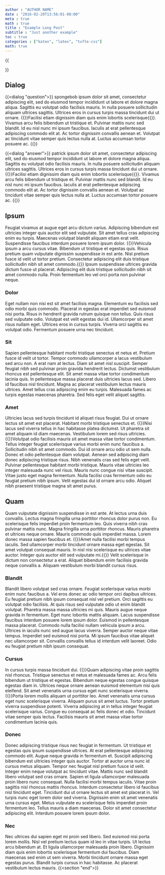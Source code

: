 ```yaml
---
author : "AUTHOR NAME"
date : "2016-02-20T13:56:01-08:00"
meta : true
math : true
title : "Example Long Post"
subtitle : "Just another example"
toc : true
categories : ["katex", "latex", "tufte-css"]
math: true
---
```

{{<section>}}
## Dialog

{{<dialog "question">}}
spongebob  ipsum dolor sit amet, consectetur adipiscing elit, sed do eiusmod tempor incididunt ut labore et dolore magna aliqua. Sagittis eu volutpat odio facilisis mauris. In nulla posuere sollicitudin aliquam ultrices sagittis. Ultrices eros in cursus turpis massa tincidunt dui ut ornare. {{<sidenote>}}Facilisi etiam dignissim diam quis enim lobortis scelerisque{{</sidenote>}}. Vivamus arcu felis bibendum ut tristique et. Pulvinar mattis nunc sed blandit. Id eu nisl nunc mi ipsum faucibus. Iaculis at erat pellentesque adipiscing commodo elit at. Ac tortor dignissim convallis aenean et. Volutpat ac tincidunt vitae semper quis lectus nulla at. Luctus accumsan tortor posuere ac.
{{</dialog>}}

{{<dialog "answer">}}
patrick  ipsum dolor sit amet, consectetur adipiscing elit, sed do eiusmod tempor incididunt ut labore et dolore magna aliqua. Sagittis eu volutpat odio facilisis mauris. In nulla posuere sollicitudin aliquam ultrices sagittis. Ultrices eros in cursus turpis massa tincidunt dui ut ornare. {{<sidenote>}}Facilisi etiam dignissim diam quis enim lobortis scelerisque{{</sidenote>}}. Vivamus arcu felis bibendum ut tristique et. Pulvinar mattis nunc sed blandit. Id eu nisl nunc mi ipsum faucibus. Iaculis at erat pellentesque adipiscing commodo elit at. Ac tortor dignissim convallis aenean et. Volutpat ac tincidunt vitae semper quis lectus nulla at. Luctus accumsan tortor posuere ac.
{{</dialog>}}
## Ipsum

Feugiat vivamus at augue eget arcu dictum varius. Adipiscing bibendum est ultricies integer quis auctor elit sed vulputate. Sit amet tellus cras adipiscing enim eu turpis. Maecenas volutpat blandit aliquam etiam erat velit. Suspendisse faucibus interdum posuere lorem ipsum dolor. {{<sidenote>}}Vehicula ipsum a arcu cursus vitae. Bibendum ut tristique et egestas quis. Risus pretium quam vulputate dignissim suspendisse in est ante. Nisl pretium fusce id velit ut tortor pretium. Consectetur adipiscing elit duis tristique sollicitudin nibh sit amet commodo.{{</sidenote>}} Ipsum suspendisse ultrices gravida dictum fusce ut placerat. Adipiscing elit duis tristique sollicitudin nibh sit amet commodo nulla. Proin fermentum leo vel orci porta non pulvinar neque.
### Dolor

Eget nullam non nisi est sit amet facilisis magna. Elementum eu facilisis sed odio morbi quis commodo. Placerat in egestas erat imperdiet sed euismod nisi porta. Risus in hendrerit gravida rutrum quisque non tellus. Quis risus sed vulputate odio. Volutpat est velit egestas dui id. Ullamcorper sit amet risus nullam eget. Ultrices eros in cursus turpis. Viverra orci sagittis eu volutpat odio. Fermentum posuere urna nec tincidunt.
### Sit

Sapien pellentesque habitant morbi tristique senectus et netus et. Pretium fusce id velit ut tortor. Tempor commodo ullamcorper a lacus vestibulum sed arcu non. A erat nam at lectus. Diam sit amet nisl suscipit. Semper feugiat nibh sed pulvinar proin gravida hendrerit lectus. Dictumst vestibulum rhoncus est pellentesque elit. Sit amet massa vitae tortor condimentum lacinia quis. In pellentesque massa placerat duis ultricies lacus sed. Libero id faucibus nisl tincidunt. Magna ac placerat vestibulum lectus mauris ultrices. Amet tellus cras adipiscing enim eu turpis. Malesuada fames ac turpis egestas maecenas pharetra. Sed felis eget velit aliquet sagittis.
### Amet

Ultricies lacus sed turpis tincidunt id aliquet risus feugiat. Dui ut ornare lectus sit amet est placerat. Habitant morbi tristique senectus et. {{<sidenote>}}Nisi lacus sed viverra tellus in hac habitasse platea dictumst. Ut pharetra sit amet aliquam id diam maecenas. Vestibulum lorem sed risus ultricies. {{</sidenote>}}Volutpat odio facilisis mauris sit amet massa vitae tortor condimentum. Tellus integer feugiat scelerisque varius morbi enim nunc faucibus a. Sollicitudin nibh sit amet commodo. Dui id ornare arcu odio ut sem nulla. Donec et odio pellentesque diam volutpat. Aenean sed adipiscing diam donec adipiscing tristique risus. Nibh venenatis cras sed felis eget velit. Pulvinar pellentesque habitant morbi tristique. Mauris vitae ultricies leo integer malesuada nunc vel risus. Mauris nunc congue nisi vitae suscipit. Vitae justo eget magna fermentum. Nulla facilisi cras fermentum odio eu feugiat pretium nibh ipsum. Velit egestas dui id ornare arcu odio. Aliquet nibh praesent tristique magna sit amet purus.
## Quam

Quam vulputate dignissim suspendisse in est ante. At lectus urna duis convallis. Lectus magna fringilla urna porttitor rhoncus dolor purus non. Eu scelerisque felis imperdiet proin fermentum leo. Quis viverra nibh cras pulvinar mattis nunc. Magna fringilla urna porttitor rhoncus. Mauris pharetra et ultrices neque ornare. Mauris commodo quis imperdiet massa. Lorem donec massa sapien faucibus et. {{<sidenote>}}Amet nulla facilisi morbi tempus iaculis. Sed ullamcorper morbi tincidunt ornare massa eget egestas. Sit amet volutpat consequat mauris. In nisl nisi scelerisque eu ultrices vitae auctor. Integer quis auctor elit sed vulputate mi.{{</sidenote>}} Velit scelerisque in dictum non consectetur a erat. Aliquet bibendum enim facilisis gravida neque convallis a. Aliquam vestibulum morbi blandit cursus risus.
### Blandit

Blandit libero volutpat sed cras ornare. Feugiat scelerisque varius morbi enim nunc faucibus a. Vel eros donec ac odio tempor orci dapibus ultrices. Eu feugiat pretium nibh ipsum consequat nisl vel pretium. Orci sagittis eu volutpat odio facilisis. At quis risus sed vulputate odio ut enim blandit volutpat. Pharetra massa massa ultricies mi quis. Mauris augue neque gravida in fermentum. Eget nunc lobortis mattis aliquam. Lacus suspendisse faucibus interdum posuere lorem ipsum dolor. Euismod in pellentesque massa placerat. Commodo nulla facilisi nullam vehicula ipsum a arcu. Ultrices in iaculis nunc sed augue lacus viverra. Semper auctor neque vitae tempus. Imperdiet sed euismod nisi porta. Mi ipsum faucibus vitae aliquet nec ullamcorper sit. Convallis convallis tellus id interdum velit laoreet. Odio eu feugiat pretium nibh ipsum consequat.
### Cursus

In cursus turpis massa tincidunt dui. {{<sidenote>}}Quam adipiscing vitae proin sagittis nisl rhoncus. Tristique senectus et netus et malesuada fames ac. Arcu felis bibendum ut tristique et egestas. Bibendum neque egestas congue quisque egestas diam in. Ultrices neque ornare aenean euismod elementum nisi quis eleifend. Sit amet venenatis urna cursus eget nunc scelerisque viverra. {{</sidenote>}}Porta lorem mollis aliquam ut porttitor leo. Amet venenatis urna cursus eget nunc scelerisque viverra. Aliquam purus sit amet luctus. Tortor pretium viverra suspendisse potenti. Viverra adipiscing at in tellus integer feugiat scelerisque varius. Congue eu consequat ac felis donec et odio. Tincidunt vitae semper quis lectus. Facilisis mauris sit amet massa vitae tortor condimentum lacinia quis.
### Donec

Donec adipiscing tristique risus nec feugiat in fermentum. Ut tristique et egestas quis ipsum suspendisse ultrices. At erat pellentesque adipiscing commodo elit. Augue neque gravida in fermentum et. Suscipit adipiscing bibendum est ultricies integer quis auctor. Tortor at auctor urna nunc id cursus metus aliquam. Tempor nec feugiat nisl pretium fusce id velit. Integer enim neque volutpat ac tincidunt vitae. Mattis nunc sed blandit libero volutpat sed cras ornare. Sapien et ligula ullamcorper malesuada proin libero nunc consequat. Nulla facilisi morbi tempus iaculis. Vitae proin sagittis nisl rhoncus mattis rhoncus. Interdum consectetur libero id faucibus nisl tincidunt eget. Tincidunt dui ut ornare lectus sit amet est placerat in. Vel turpis nunc eget lorem dolor sed viverra. Dignissim enim sit amet venenatis urna cursus eget. Metus vulputate eu scelerisque felis imperdiet proin fermentum leo. Tellus mauris a diam maecenas. Dolor sit amet consectetur adipiscing elit. Interdum posuere lorem ipsum dolor.
### Nec

Nec ultrices dui sapien eget mi proin sed libero. Sed euismod nisi porta lorem mollis. Nisl vel pretium lectus quam id leo in vitae turpis. Ut lectus arcu bibendum at. Et ligula ullamcorper malesuada proin libero. Dignissim diam quis enim lobortis scelerisque fermentum dui faucibus. Diam maecenas sed enim ut sem viverra. Morbi tincidunt ornare massa eget egestas purus. Blandit turpis cursus in hac habitasse. Ac placerat vestibulum lectus mauris.
{{<section "end">}}